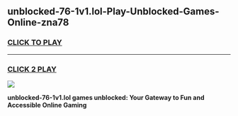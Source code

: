 
## unblocked-76-1v1.lol-Play-Unblocked-Games-Online-zna78
<h3>
<a href="https://premium76.site?title=unblocked-76-1v1.lol&ref=25A">CLICK TO PLAY</a></h3>
<hr>

<h3>
<a href="https://premium76.site?title=unblocked-76-1v1.lol&ref=25A">CLICK 2 PLAY</a>
  
</h3>

<a href="https://premium76.site?title=unblocked-76-1v1.lol&ref=25A"><img src="https://clearcache.store/games.png"></a>


**unblocked-76-1v1.lol games unblocked: Your Gateway to Fun and Accessible Online Gaming**
